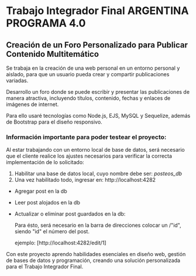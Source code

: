 # Trabajo Integrador Final ARGENTINA PROGRAMA 4.0
## Creación de un Foro Personalizado para Publicar Contenido Multitemático

Se trabaja en la creación de una web personal en un entorno personal y aislado, para que un usuario pueda crear y compartir publicaciones variadas.

Desarrollo un foro donde se puede escribir y presentar las publicaciones de manera atractiva, incluyendo títulos, contenido, fechas y enlaces de imágenes de internet.

Para ello usaré tecnologías como Node.js, EJS, MySQL y Sequelize, además de Bootstrap para el diseño responsivo.

### Información importante para poder testear el proyecto:
Al estar trabajando con un entorno local de base de datos, será necesario que el cliente realice los ajustes necesarios para verificar la correcta implementación de lo solicitado:

1. Habilitar una base de datos local, cuyo nombre debe ser: _posteos_db_
2. Una vez habilitado todo, ingresar en: http://localhost:4282

* Agregar post en la db
* Leer post alojados en la db
* Actualizar o eliminar post guardados en la db:

    Para ésto, será necesario en la barra de direcciones
    colocar un /"id", siendo "id" el número del post.

    ejemplo: [http://localhost:4282/edit/1]



Con este proyecto aprendo habilidades esenciales en diseño web, gestión de bases de datos y programación, creando una solución personalizada para el Trabajo Integrador Final.